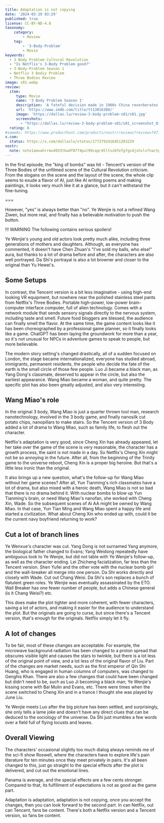 ```yaml
---
title: Adaptation is not copying
date: '2024-03-29 03:29'
published: true
license: CC-BY-ND-4.0
taxonomy:
    category:
        - Review
    tag:
        - '3-Body-Problem'
        - Movie
keywords:
  - 3 Body Problem Cultural Revolution
  - "Is Netflix's 3-Body Problem good?"
  - 3-Body-Problem Season 1
  - Netflix 3 Bodiy Problem
  - Three Bodies Review
image: s01.webp
review:
  item:
     type: Movie
     name: '3 Body Problem Season 1'
     description: 'A fateful decision made in 1960s China reverberates in the present, where a group of scientists partner with a detective to confront an existential planetary threat.'
     url: 'https://www.imdb.com/title/tt13016388/'
     image: 'https://dallas.lu/review-3-body-problem-s01/s01.jpg'
     screenshots: 
       - "https://dallas.lu/review-3-body-problem-s01/s01_screenshot_01.jpg"
  rating: 8
#sameAs: https://www.producthunt.com/products/nostr/reviews?review=747123
x.com:
  status: https://x.com/dallaslu/status/1773792416451203229
nostr:
  note: note1amxahrrmu4933tkwdf0774pul99cqqrdtltvz6fefg7gs4jshslsfnactp
---
```

In the first episode, the "king of bombs" was hit - Tencent's version of the Three Bodies of the unfilmed scene of the Cultural Revolution criticism. From the slogans on the scene and the layout of the scene, the whole clip seems to exude a flavor of AI, just like AI writing poems and making paintings, it looks very much like it at a glance, but it can't withstand the fine-tuning.

===

However, "yes" is always better than "no". Ye Wenjie is not a refined Wang Ziwen, but more real, and finally has a believable motivation to push the button.

!!! WARNING The following contains serious spoilers!

Ye Wenjie's young and old actors look pretty much alike, including three generations of mothers and daughters. Although, as everyone has commented, it doesn't have Chen Zhuan's "I've sold my balls, who else!" aura, but thanks to a lot of drama before and after, the characters are also well portrayed. Da Shi's portrayal is also a lot browner and closer to the original than Yu Hewei's.


## Some Setups

In contrast, the Tencent version is a bit less imaginative - using high-end looking VR equipment, but nowhere near the polished stainless steel pants from Netflix's Three Bodies. Portable high-power, low-power brain-computer interface computer, full of alien technology. Comes with a network module that sends sensory signals directly to the nervous system, including taste and smell. Future food bloggers are blessed, the audience can finally smell the flavor. At the same time, the game content looks like it has been choreographed by a professional game planner, so it finally looks like a game. ChatGPT has been laying the groundwork for more than a year, so it's not unusual for NPCs in adventure games to speak to people, but more believable.

The modern story setting's changed drastically, all of a sudden focused on London, the stage became internationalized, everyone has studied abroad, immigrants, permanent residents, the people who decide the fate of the earth is the small circle of those few people. Luo Ji became a black man, as Yang Dong's classmate, deserved to appear in the circle, but also the earliest appearance. Wang Miao became a woman, and quite pretty. The specific plot has also been greatly adjusted, and also very interesting.

## Wang Miao's role

In the original 3 body, Wang Miao is just a quarter thrown tool man, research nanotechnology, involved in the 3 body game, and finally nanosilk cut potato chips, nanopillars to make stairs. So the Tencent version of 3 Body added a lot of drama to Wang Miao, such as family life, to flesh out the character.

Netflix's adaptation is very good, since Cheng Xin has already appeared, let her take over the game of the scene is very reasonable, the character has a growth process, the saint is not made in a day. So Netflix's Cheng Xin might not be so annoying in the future. After all, from the beginning of the Trinity game to the universe reboot, Cheng Xin is a proper big heroine. But that's a little less ironic than the original.

It also brings up a new question, what's the follow-up for Wang Miao without her game scenes? After all, Yun Tianming's rich classmates have a lot of drama, but also mixed with a heroic death, Wang Miao is not so bad that there is no drama behind it. With nuclear bombs to blow up Yun Tianming's brain, or need Wang Miao's nanofan, she worked with Cheng Xin, Wade. So the subsequent scenes of Ai AA might be owned by Wang Miao. In that case, Yun Tian Ming and Wang Miao spent a happy life and started a civilization. What about Cheng Xin who ended up with, could it be the current navy boyfriend returning to work?

## Cut a lot of branch lines

Ye Wenxue's character was cut. Yang Dong is not surnamed Yang anymore, the biological father changed to Evans; Yang Weidong repeatedly have ambiguous look to Ye Wenjie, but did not table with Ye Wenjie's follow-up, as well as the character ending. Lei Zhicheng facialization, far less than the Tencent version. Shen Yufei and the other vote with the nuclear bomb girl and the wall-breaker all merge into one person. Da Shi works directly and closely with Wade. Cut out Chang Weisi. Da Shi's son replaces a bunch of flatulent green roles. Ye Wenjie was eventually assassinated by the ETO. Wall Breaker has one fewer number of people, but adds a Chinese general (is it Chang Weisi?) etc.

This does make the plot tighter and more coherent, with fewer characters, saving a lot of actors, and making it easier for the audience to understand the plot. But the originals are going to curse, but since there's a Tencent version, that's enough for the originals. Netflix simply let it fly.

## A lot of changes

To be fair, most of these changes are acceptable. For example, the microwave background radiation has been changed to a proton spread that obscures visible light and causes the stars to twinkle, but there is a lot less of the original point of view, and a lot less of the original flavor of Liu. Part of the changes are market needs, such as the first emperor of Qin Shi Huang, who is engaged in human columns of computers, was changed to Genghis Khan. There are also a few changes that could have been changed but didn't need to be, such as Luo Ji becoming a black man; Ye Wenjie's kissing scene with Bai Mulin and Evans, etc. There were times when the scene switched to Cheng Xin and in a trance I thought she was played by June Liu.

Ye Wenjie meets Luo after the big picture has been settled, and surprisingly, she only tells a lame joke and doesn't have any direct clues that can be deduced to the sociology of the universe. Da Shi just mumbles a few words over a field full of flying locusts and leaves.

## Overall Viewing

The characters' occasional slightly too much dialog always reminds me of the sci-fi show Roswell, where the characters have to explore life's pain literature for ten minutes once they meet privately in pairs. It's all been changed to this, just go straight to the special effects after the plot is delivered, and cut out the emotional lines.

Panama is average, and the special effects are a few cents stronger. Compared to that, its fulfillment of expectations is not as good as the game part.

Adaptation is adaptation, adaptation is not copying, once you accept the changes, then you can look forward to the second part. In can Netflix, out can Tencent, fans be content. There's both a Netflix version and a Tencent version, so fans be content.